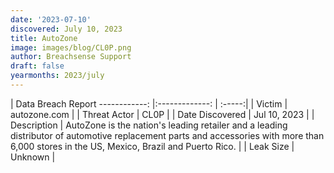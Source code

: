 ```yaml
---
date: '2023-07-10'
discovered: July 10, 2023
title: AutoZone
image: images/blog/CL0P.png
author: Breachsense Support
draft: false
yearmonths: 2023/july
---
```



| Data Breach Report
------------:     |:-------------:    | :-----:|
| Victim      | autozone.com      | 
| Threat Actor      | CL0P      | 
| Date Discovered      | Jul 10, 2023      | 
| Description      | AutoZone is the nation's leading retailer and a leading distributor of automotive replacement parts and accessories with more than 6,000 stores in the US, Mexico, Brazil and Puerto Rico.      | 
| Leak Size      | Unknown      | 

